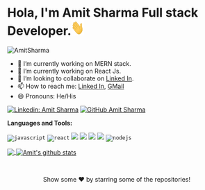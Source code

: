 <h1>Hola, I'm Amit Sharma Full stack Developer.<img src="https://raw.githubusercontent.com/ABSphreak/ABSphreak/master/gifs/Hi.gif" width="30px" height="35px"></h1>


<p align="left"> <img src="https://komarev.com/ghpvc/?username=Amitsharma45&label=Views&color=blue&style=plastic" alt="AmitSharma" /> </p>

- 🔭 I’m currently working on MERN stack.
- 🔭 I’m currently working on React Js.
- 👯 I’m looking to collaborate on [Linked In](https://www.linkedin.com/in/amit-sharma-047434177/).
- 📫 How to reach me: [Linked In](https://www.linkedin.com/in/amit-sharma-047434177/), [GMail](mailto:sharma.amit20111@gmail.com)
- 😄 Pronouns: He/His

[![Linkedin: Amit Sharma](https://img.shields.io/badge/-AmitSharma-blue?style=flat-square&logo=Linkedin&logoColor=white&link=https://www.linkedin.com/in/amit-sharma-047434177/)](https://https://www.linkedin.com/in/amit-sharma-047434177/)
[![GitHub Amit Sharma](https://img.shields.io/github/followers/Amitsharma45?label=follow&style=social)](https://github.com/Amitsharma45)


**Languages and Tools:**  

<code><img height="30" alt="javascript" src="https://www.freepnglogos.com/uploads/javascript-png/javascript-vector-logo-yellow-png-transparent-javascript-vector-12.png"></code>
<code><img height="30" alt="react" src="https://user-images.githubusercontent.com/28840761/89373852-5696c900-d71c-11ea-8d90-b469310bd189.png"></code>
<code><img height="30" src="https://www.freepnglogos.com/uploads/html5-logo-png/html5-logo-file-html-logo-black-svg-wikimedia-commons-1.png"></code>
<code><img height="30" src="https://www.freepnglogos.com/uploads/html5-logo-png/html5-logo-opencode-css-8.png"></code>
<code><img height="30" src="https://www.bloorresearch.com/wp-content/uploads/2013/03/MONGO-DB-logo-300x470--x.png"></code>
<code><img height="30" src="https://encrypted-tbn0.gstatic.com/images?q=tbn:ANd9GcRk4yIsuOo5GjlOOKJ7GrvP61QlgLAn37qu5i6fLHKRTk_BHYP6XoFshpi0sdsLdRfauv0&usqp=CAU"></code>
<code><img height="30" alt="nodejs" src="https://upload.wikimedia.org/wikipedia/commons/thumb/d/d9/Node.js_logo.svg/1280px-Node.js_logo.svg.png"></code>


<a href="https://github.com/Amitsharma45">
  <img align="center" src="https://github-readme-stats.vercel.app/api/top-langs/?username=Amitsharma45&theme=light&hide_langs_below=1" />
</a>
<a href="https://github.com/Amitsharma45">
 <img align="center" src="https://github-readme-stats.vercel.app/api?username=Amitsharma45&show_icons=true&theme=light&line_height=27" alt="Amit's github stats"/>
</a>
<p></p>
<br/>

<div align="center">

 Show some ❤️ by starring some of the repositories!

</div>
